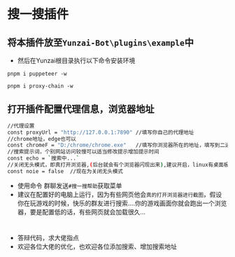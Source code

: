 # 搜一搜插件
## 将本插件放至`Yunzai-Bot\plugins\example`中
 - 然后在Yunzai根目录执行以下命令安装环境
```bash:numbers
pnpm i puppeteer -w
```
```bash:numbers
pnpm i proxy-chain -w
```
## **打开插件配置代理信息，浏览器地址**
```sh
//代理设置
const proxyUrl = "http://127.0.0.1:7890" //填写你自己的代理地址
//chrome地址，edge也可以
const chromeF = "D:/chrome/chrome.exe"   //填写你浏览器所在的地址，填写到二进制文件
//搜索提示词，个别网站访问较慢可以适当修改提示增加提示时间
const echo = `搜索中...`
//关闭无头模式，即真打开浏览器,(后台就会有个浏览器闪现出来),建议开启，linux有桌面板可以打开, 无桌面版建议关闭
const noie = false  //现在为关闭无头模式
```
- 使用命令
群聊发送`#搜一搜帮助`获取菜单
- 建议在配置好的电脑上运行，因为有些网页他会`真的打开浏览器进行截图`，假设你在玩游戏的时候，快乐的群友进行搜索....你的游戏画面你就会跑出一个浏览器，要是配置低的话，有些网页就会加载很久...
# 
- 答辩代码，求大佬指点
- 欢迎各位大佬的优化，也欢迎各位添加搜索、增加搜索地址
###
